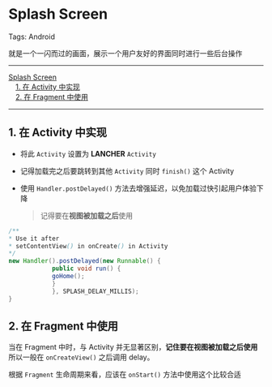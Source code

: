 # Splash Screen

Tags: Android

就是一个一闪而过的画面，展示一个用户友好的界面同时进行一些后台操作

---

<!-- MDTOC maxdepth:6 firsth1:1 numbering:0 flatten:0 bullets:0 updateOnSave:1 -->

[Splash Screen](#splash-screen)  
&emsp;[1. 在 Activity 中实现](#1-在-activity-中实现)  
&emsp;[2. 在 Fragment 中使用](#2-在-fragment-中使用)  

<!-- /MDTOC -->

---

## 1. 在 Activity 中实现

- 将此 `Activity` 设置为 **LANCHER** `Activity`
- 记得加载完之后要跳转到其他 `Activity` 同时 `finish()` 这个 Activity
- 使用 `Handler.postDelayed()` 方法去增强延迟，以免加载过快引起用户体验下降

    > 记得要在**视图被加载之后**使用

``` java
/**
* Use it after
* setContentView() in onCreate() in Activity
*/
new Handler().postDelayed(new Runnable() {
            public void run() {
            goHome();
            }
            }, SPLASH_DELAY_MILLIS);
}
```

## 2. 在 Fragment 中使用

当在 Fragment 中时，与 Activity 并无显著区别，**记住要在视图被加载之后使用**
所以一般在 `onCreateView()` 之后调用 delay。

根据 `Fragment` 生命周期来看，应该在 `onStart()` 方法中使用这个比较合适
